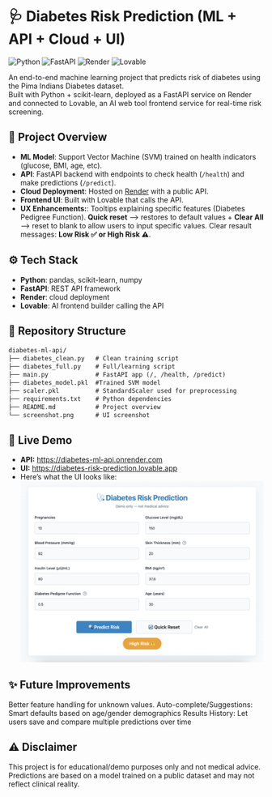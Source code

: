 # 🩺 Diabetes Risk Prediction (ML + API + Cloud + UI) 

![Python](https://img.shields.io/badge/Python-3.9-blue?logo=python)
![FastAPI](https://img.shields.io/badge/FastAPI-API-brightgreen?logo=fastapi)
![Render](https://img.shields.io/badge/Render-Deployed-46E3B7?logo=render)
![Lovable](https://img.shields.io/badge/Lovable-Frontend-ff69b4)

An end-to-end machine learning project that predicts risk of diabetes using the Pima Indians Diabetes dataset.  
Built with Python + scikit-learn, deployed as a FastAPI service on Render and connected to Lovable, an AI web tool frontend service for real-time risk screening. 

## 🚀 Project Overview
- **ML Model**: Support Vector Machine (SVM) trained on health indicators (glucose, BMI, age, etc).  
- **API**: FastAPI backend with endpoints to check health (`/health`) and make predictions (`/predict`).  
- **Cloud Deployment**: Hosted on [Render](https://render.com) with a public API.  
- **Frontend UI**: Built with Lovable that calls the API.
- **UX Enhancements:**: Tooltips explaining specific features (Diabetes Pedigree Function). **Quick reset** --> restores to default values + **Clear All** --> reset to blank to allow users to input specific values. Clear resault messages: **Low Risk ✅ or High Risk ⚠️**.

## ⚙️ Tech Stack
- **Python**: pandas, scikit-learn, numpy
- **FastAPI**: REST API framework
- **Render**: cloud deployment
- **Lovable**: AI frontend builder calling the API

## 📂 Repository Structure
```plaintext
diabetes-ml-api/
├── diabetes_clean.py   # Clean training script
├── diabetes_full.py    # Full/learning script 
├── main.py             # FastAPI app (/, /health, /predict)
├── diabetes_model.pkl  #Trained SVM model
├── scaler.pkl          # StandardScaler used for preprocessing
├── requirements.txt    # Python dependencies
├── README.md           # Project overview
└── screenshot.png      # UI screenshot
```

## 🔗 Live Demo
- **API:** https://diabetes-ml-api.onrender.com  
- **UI:** https://diabetes-risk-prediction.lovable.app
- Here’s what the UI looks like:
![App Screenshot](./screenshot.png)

## ✨ Future Improvements 
Better feature handling for unknown values.
Auto-complete/Suggestions: Smart defaults based on age/gender demographics
Results History: Let users save and compare multiple predictions over time

## ⚠️ Disclaimer
This project is for educational/demo purposes only and not medical advice. Predictions are based on a model trained on a public dataset and may not reflect clinical reality.
